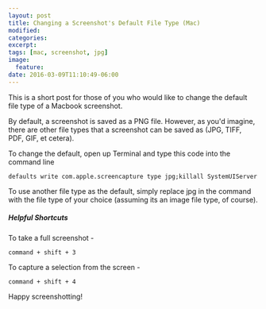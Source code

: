 ```yaml
---
layout: post
title: Changing a Screenshot's Default File Type (Mac)
modified:
categories: 
excerpt:
tags: [mac, screenshot, jpg]
image:
  feature:
date: 2016-03-09T11:10:49-06:00
---
```


This is a short post for those of you who would like to change the default file type of a Macbook screenshot.

By default, a screenshot is saved as a PNG file. However, as you'd imagine, there are other file types that a screenshot can be saved as (JPG, TIFF, PDF, GIF, et cetera).

To change the default, open up Terminal and type this code into the command line 

```
defaults write com.apple.screencapture type jpg;killall SystemUIServer
```

To use another file type as the default, simply replace jpg in the command with the file type of your choice (assuming its an image file type, of course).

##### Helpful Shortcuts

To take a full screenshot -
```
command + shift + 3
```

To capture a selection from the screen -
```
command + shift + 4
```

Happy screenshotting!